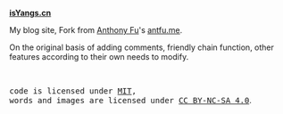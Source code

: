 **[isYangs.cn](https://isyangs.cn)**

My blog site, Fork from [Anthony Fu](https://github.com/antfu)'s [antfu.me](https://github.com/antfu/antfu.me).

On the original basis of adding comments, friendly chain function, other features according to their own needs to modify.

<br>

<samp>code is licensed under <a href='./LICENSE'>MIT</a>,<br> words and images are licensed under <a href='https://creativecommons.org/licenses/by-nc-sa/4.0/'>CC BY-NC-SA 4.0</a></samp>.
